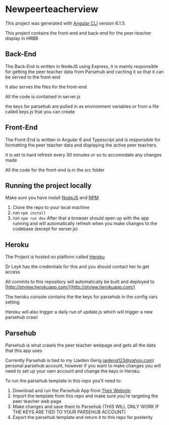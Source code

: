 # Newpeerteacherview

This project was generated with [Angular CLI](https://github.com/angular/angular-cli) version 6.1.5.

This project contains the front-end and back-end for the peer-teacher display in HRBB

## Back-End
The Back-End is written in NodeJS using Express, it is mainly responsible for getting the peer teacher data from Parsehub and caching it so that it can be served to the front-end

It also serves the files for the front-end

All the code is contained in server.js

the keys for parsehub are pulled in as environment variables or from a file called keys.js that you can create

## Front-End
The Front-End is written in Angular 6 and Typescript and is responsible for formatting the peer teacher data and displaying the active peer teachers.

It is set to hard refresh every 30 minutes or so to accomodate any changes made

All the code for the front-end is in the src folder

## Running the project locally
Make sure you have install [NodeJS](https://nodejs.org/en/) and [NPM](https://www.npmjs.com/get-npm)
1. Clone the repo to your local machine
2. run `npm install`
3. run `npm run dev`
After that a browser should open up with the app running and will automatically refresh when you make changes to the codebase (except for server.js)

## Heroku
The Project is hosted on platform called [Heroku](https://www.heroku.com/)

Dr Leyk has the credentials for this and you should contact her to get access

All commits to this repository will automatically be built and deployed to [http://ptview.herokuapp.com/](http://ptview.herokuapp.com/)

The heroku console contains the the keys for parsehub in the config vars setting

Heroku will also trigger a daily run of update.js which will trigger a new parsehub crawl

## Parsehub
Parsehub is what crawls the peer teacher webpage and gets all the data that this app uses

Currently Parsehub is tied to my (Jaiden Gerig jaideng123@yahoo.com) personal parsehub account, however if you want to make changes you will need to set up your own account and change the keys in Heroku

To run the parsehub template in this repo you'll need to:
1. Download and run the Parsehub App from [Their Website](https://www.parsehub.com/)
2. Import the template from this repo and make sure you're targeting the peer teacher web page
3. Make changes and save them to Parsehub (THIS WILL ONLY WORK IF THE KEYS ARE TIED TO YOUR PARSEHUB ACCOUNT)
4. Export the parsehub template and return it to this repo for posterity
